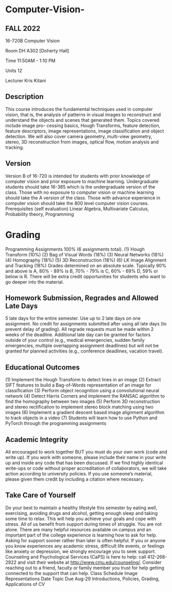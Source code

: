 # Computer-Vision-
## FALL 2022

16-720B Computer Vision


Room DH A302 [Doherty Hall]


Time 11:50AM - 1:10 PM


Units 12


Lecturer Kris Kitani


## Description
This course introduces the fundamental techniques used in computer vision, that is, the analysis of patterns in visual
images to reconstruct and understand the objects and scenes that generated them. Topics covered include image pro-
cessing basics, Hough Transforms, feature detection, feature descriptors, image representations, image classification
and object detection. We will also cover camera geometry, multi-view geometry, stereo, 3D reconstruction from images,
optical flow, motion analysis and tracking.
## Version
Version B of 16-720 is intended for students with prior knowledge of computer vision and prior exposure to machine
learning. Undergraduate students should take 16-385 which is the undergraduate version of the class. Those with no
exposure to computer vision or machine learning should take the A version of the class. Those with advance experience
in computer vision should take the 800 level computer vision courses.
Prerequisites (self evaluation)
Linear Algebra, Multivariate Calculus, Probability theory, Programming
# Grading
Programming Assignments 100% (6 assignments total).
(1) Hough Transform (10%)
(2) Bag of Visual Words (18%)
(3) Neural Networks (18%)
(4) Homography (18%)
(5) 3D Reconstruction (18%)
(6) LK Image Alignment and Tracking (18%)
Grades determined on an absolute scale. Typically 90% and above is A, 80% - 89% is B, 70% - 79% is C, 60% - 69% D,
59% or below is R. There will be extra credit opportunities for students who want to go deeper into the material.
## Homework Submission, Regrades and Allowed Late Days
5 late days for the entire semester. Use up to 2 late days on one assignment. No credit for assignments submitted
after using all late days (to prevent delay of grading). All regrade requests must be made within 2 weeks of the
deadline. Additional late day can be granted for factors outside of your control (e.g., medical emergencies, sudden family
emergencies, multiple overlapping assignment deadlines) but will not be granted for planned activities (e.g., conference
deadlines, vacation travel).
## Educational Outcomes
(1) Implement the Hough Transform to detect lines in an image
(2) Extract SIFT features to build a Bag-of-Words representation of an image for classification
(3) Perform object recognition using a convolutional neural network
(4) Detect Harris Corners and implement the RANSAC algorithm to find the homography between two images
(5) Perform 3D reconstruction and stereo rectification to implement stereo block matching using two images
(6) Implement a gradient descent based image alignment algorithm to track objects in a video
(7) Students will learn how to use Python and PyTorch through the programming assignments
## Academic Integrity
All encouraged to work together BUT you must do your own work (code and write up). If you work with someone,
please include their name in your write up and inside any code that has been discussed. If we find highly identical
write-ups or code without proper accreditation of collaborators, we will take action according to university policies. If
you use someone’s material, please given them credit by including a citation where necessary.

## Take Care of Yourself
Do your best to maintain a healthy lifestyle this semester by eating well, exercising, avoiding drugs and alcohol, getting
enough sleep and taking some time to relax. This will help you achieve your goals and cope with stress. All of us benefit
from support during times of struggle. You are not alone. There are many helpful resources available on campus and
an important part of the college experience is learning how to ask for help. Asking for support sooner rather than
later is often helpful. If you or anyone you know experiences any academic stress, difficult life events, or feelings like
anxiety or depression, we strongly encourage you to seek support. Counseling and Psychological Services (CaPS) is
here to help: call 412-268-2922 and visit their website at http://www.cmu.edu/counseling/. Consider reaching
out to a friend, faculty or family member you trust for help getting connected to the support that can help.
Class Schedule
Image Representations
Date Topic Due
Aug-29 Introductions, Policies, Grading, Applications of CV
